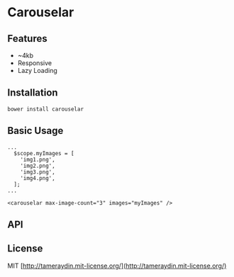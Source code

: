 # Carouselar

## Features

- ~4kb
- Responsive
- Lazy Loading

## Installation

``bower install carouselar``

## Basic Usage

```
...
  $scope.myImages = [
    'img1.png',
    'img2.png',
    'img3.png',
    'img4.png',
  ];
...
```

```
<carouselar max-image-count="3" images="myImages" />
```

## API

## License

MIT [http://tameraydin.mit-license.org/](http://tameraydin.mit-license.org/)
